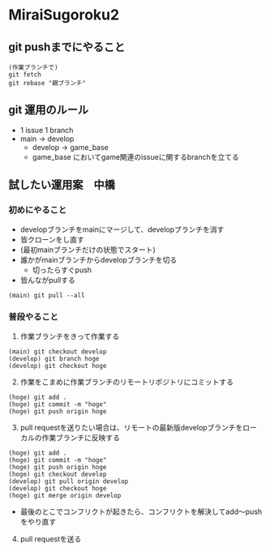 # MiraiSugoroku2

## git pushまでにやること
```
(作業ブランチで)
git fetch
git rebase "親ブランチ"
```


## git 運用のルール
- 1 issue 1 branch
- main → develop
  - develop → game_base
  - game_base においてgame関連のissueに関するbranchを立てる

## 試したい運用案　中橋
### 初めにやること
- developブランチをmainにマージして、developブランチを消す
- 皆クローンをし直す
- (最初mainブランチだけの状態でスタート)
- 誰かがmainブランチからdevelopブランチを切る
  - 切ったらすぐpush
- 皆んながpullする
```
(main) git pull --all
```

### 普段やること
1. 作業ブランチをきって作業する
```
(main) git checkout develop
(develop) git branch hoge
(develop) git checkout hoge
```
2. 作業をこまめに作業ブランチのリモートリポジトリにコミットする
```
(hoge) git add .
(hoge) git commit -m "hoge"
(hoge) git push origin hoge
```
3. pull requestを送りたい場合は、リモートの最新版developブランチをローカルの作業ブランチに反映する
```
(hoge) git add .
(hoge) git commit -m "hoge"
(hoge) git push origin hoge
(hoge) git checkout develop
(develop) git pull origin develop
(develop) git checkout hoge
(hoge) git merge origin develop
```
- 最後のとこでコンフリクトが起きたら、コンフリクトを解決してadd〜pushをやり直す

4. pull requestを送る




